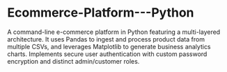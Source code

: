 # Ecommerce-Platform---Python
A command-line e-commerce platform in Python featuring a multi-layered architecture. It uses Pandas to ingest and process product data from multiple CSVs, and leverages Matplotlib to generate business analytics charts. Implements secure user authentication with custom password encryption and distinct admin/customer roles.
